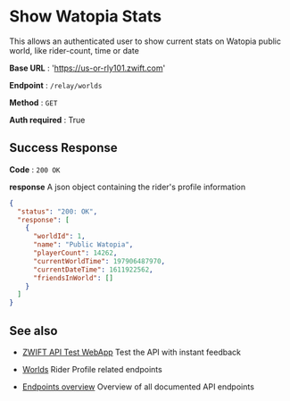 # Show Watopia Stats

This allows an authenticated user to show current stats on Watopia public world, like rider-count, time or date

**Base URL** : 'https://us-or-rly101.zwift.com'

**Endpoint** : `/relay/worlds`

**Method** : `GET`

**Auth required** : True

## Success Response

**Code** : `200 OK`

**response**
A json object containing the rider's profile information

```json
{
  "status": "200: OK",
  "response": [
    {
      "worldId": 1,
      "name": "Public Watopia",
      "playerCount": 14262,
      "currentWorldTime": 197906487970,
      "currentDateTime": 1611922562,
      "friendsInWorld": []
    }
  ]
}
```

## See also

- [ZWIFT API Test WebApp](https://zwiftapi.strukturunion.de) Test the API with instant feedback

- [Worlds](../README.md#worlds) Rider Profile related endpoints

- [Endpoints overview](../README.md#known-endpoints) Overview of all documented API endpoints
